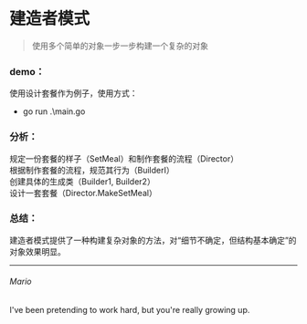 # 建造者模式 
> 使用多个简单的对象一步一步构建一个复杂的对象

### demo：
使用设计套餐作为例子，使用方式：
 - go run .\main.go  

### 分析：
规定一份套餐的样子（SetMeal）和制作套餐的流程（Director）  
根据制作套餐的流程，规范其行为（BuilderI）  
创建具体的生成类（Builder1, Builder2）  
设计一套套餐（Director.MakeSetMeal）  

### 总结：
建造者模式提供了一种构建复杂对象的方法，对“细节不确定，但结构基本确定”的对象效果明显。

---
###### Mario
I've been pretending to work hard, but you're really growing up.

